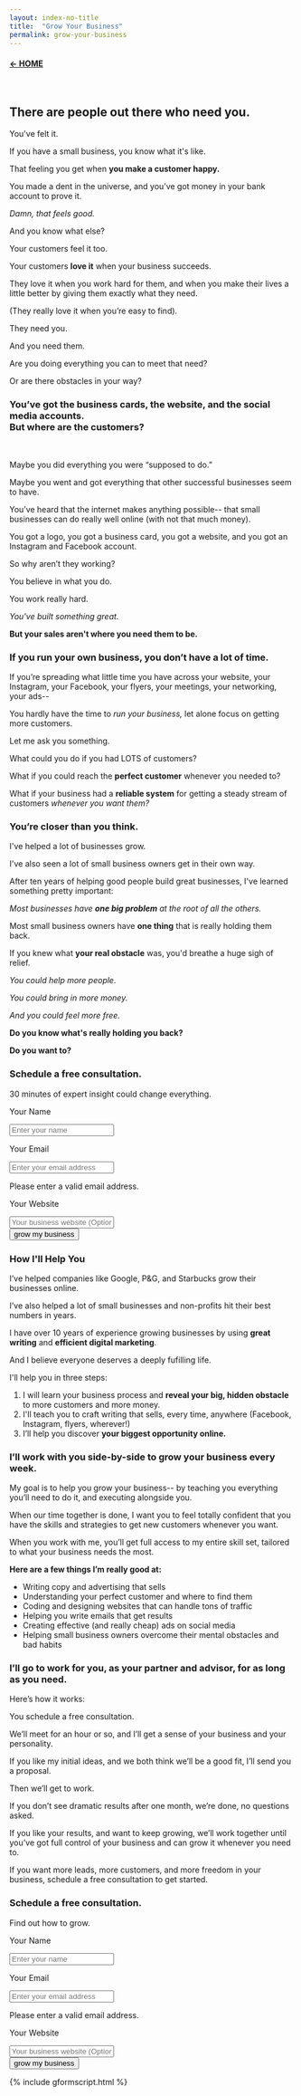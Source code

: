 ```yaml
---
layout: index-no-title
title:  "Grow Your Business"
permalink: grow-your-business
---
```

<div class='spacer'></div>
<div class='sales-page'>
  <div class="back-button">
    <a href="/"><h4 class="brand">← HOME</h4></a>
  </div><br>
  <h2>There are people out there who need you.</h2>
  <div class='spacer'></div>
  <p>You've felt it.</p>
  <p>If you have a small business, you know what it's like.</p>
  <p>That feeling you get when <strong>you make a customer happy.</strong></p>
  <p>You made a dent in the universe, and you’ve got money in your bank account to prove it.</p>
  <p><em>Damn, that feels good.</em></p>
  <p>And you know what else? </p>
  <p>Your customers feel it too.</p>
  <p>Your customers <strong>love it</strong> when your business succeeds.</p>
  <p>They love it when you work hard for them, and when you make their lives a little better by giving them exactly what they need.</p>
  <p>(They really love it when you’re easy to find).</p>
  <p>They need you.</p>
  <p>And you need them.</p>
  <p>Are you doing everything you can to meet that need?</p>
  <p>Or are there obstacles in your way?</p>
  <div class='spacer'></div>
  <div class='spacer'></div>
  <h3>
    You’ve got the business cards, the website, and the social media accounts.
    <br/>
    <div class='spacer'></div>
    But where are the customers?
  </h3><br/>
  <div class='spacer'></div>
  <p>Maybe you did everything you were “supposed to do.”</p>
  <p>Maybe you went and got everything that other successful businesses seem to have.</p>
  <p>You’ve heard that the internet makes anything possible-- that small businesses can do really well online (with not that much money).</p>
  <p>You got a logo, you got a business card, you got a website, and you got an Instagram and Facebook account.</p>
  <p>So why aren’t they working?</p>
  <p>You believe in what you do.</p>
  <p>You work really hard.</p>
  <p><em>You've built something great.</em></p>
  <p><strong>But your sales aren't where you need them to be.</strong></p>
  <div class='spacer'></div>
  <h3>If you run your own business, you don’t have a lot of time.</h3>
  <div class='spacer'></div>
  <p>If you’re spreading what little time you have across your website, your Instagram, your Facebook, your flyers, your meetings, your networking, your ads-- </p>
  <p>You hardly have the time to <em>run your business,</em> let alone focus on getting more customers.</p>
  <p>Let me ask you something.</p>
  <p>What could you do if you had LOTS of customers?</p>
  <p>What if you could reach the <strong>perfect customer</strong> whenever you needed to?</p>
  <p>What if your business had a <strong>reliable system</strong> for getting a steady stream of customers <em>whenever you want them?</em></p>
  <div class='spacer'></div>
  <h3>You’re closer than you think.</h3>
  <div class='spacer'></div>
  <p>I've helped a lot of businesses grow.</p>
  <p>I've also seen a lot of small business owners get in their own way.</p>
  <p>After ten years of helping good people build great businesses, I've learned something pretty important:</p>
  <p><em>Most businesses have <strong>one big problem</strong> at the root of all the others.</em></p>
  <p>Most small business owners have <strong>one thing</strong> that is really holding them back.</p>
  <p>If you knew what <strong>your real obstacle</strong> was, you'd breathe a huge sigh of relief.</p>
  <em>
    <p>You could help more people.</p>
    <p>You could bring in more money.</p>
    <p>And you could feel more free.</p>
  </em>
  <p>
    <strong>
      Do you know what's really holding you back?
    </strong>
  </p>
  <p>
    <strong>
      Do you want to?
    </strong>
  </p>
  <div class="call-to-action-wrapper">
    <form id="gform" class="cta-form" method="POST" action="https://script.google.com/macros/s/AKfycbxFAv2ubEuzryqoNMDBGB5f_IpTSg8iGYC5Pxq1aTdhIqrb4Xpt/exec">
    <h3>Schedule a free consultation.</h3>
    <p>30 minutes of expert insight could change everything.</p>
    <p class="label">Your Name</p>
    <input type="text" name="name" placeholder="Enter your name" required>
    <div class='spacer'></div>
    <p class="label">Your Email</p>
    <input type="email" name="email" placeholder="Enter your email address" required>
    <p class='error'>Please enter a valid email address.</p>
    <div class='spacer'></div>
    <p class="label">Your Website</p>
    <input type="text" name="website" placeholder="Your business website (Optional)">
    <div class='spacer'></div>
    <input class='submit-button' type="submit" value="grow my business">
    </form>
    <div id="thankyou_message" style="display:none;">
      <h3>Thank you. <br>I'll be in touch soon.</h3>
    </div>
  </div>
  <div class='spacer'></div>
  <div class='spacer'></div>
  <h3>How I'll Help You</h3>
  <div class='spacer'></div>
  <p>I’ve helped companies like Google, P&G, and Starbucks grow their businesses online.</p>
  <p>I’ve also helped a lot of small businesses and non-profits hit their best numbers in years.</p>
  <p>I have over 10 years of experience growing businesses by using <strong>great writing</strong> and <strong>efficient digital marketing</strong>.</p>
  <p>And I believe everyone deserves a deeply fufilling life.</p>
  <p>I'll help you in three steps:</p>
  <ol>
    <li>I will learn your business process and <strong>reveal your big, hidden obstacle</strong> to more customers and more money.</li>
    <li>I'll teach you to craft writing that sells, every time, anywhere (Facebook, Instagram, flyers, wherever!)</li>
    <li>I’ll help you discover <strong>your biggest opportunity online.</strong> </li>
  </ol>
  <div class='spacer'></div>
  <h3>I’ll work with you side-by-side to grow your business every week.</h3>
  <div class='spacer'></div>
  <p>My goal is to help you grow your business-- by teaching you everything you’ll need to do it, and executing alongside you.</p>
  <p>When our time together is done, I want you to feel totally confident that you have the skills and strategies to get new customers whenever you want.</p>
  <p>When you work with me, you’ll get full access to my entire skill set, tailored to what your business needs the most.</p>
  <p><strong>Here are a few things I’m really good at:</strong></p>
  <ul>
    <li>Writing copy and advertising that sells</li>
    <li>Understanding your perfect customer and where to find them</li>
    <li>Coding and designing websites that can handle tons of traffic</li>
    <li>Helping you write emails that get results</li>
    <li>Creating effective (and really cheap) ads on social media</li>
    <li>Helping small business owners overcome their mental obstacles and bad habits</li>
  </ul>
  <div class='spacer'></div>
  <h3>I’ll go to work for you, as your partner and advisor, for as long as you need.</h3>
  <div class='spacer'></div>
  <p>Here’s how it works:</p>
  <p>You schedule a free consultation.</p>
  <p>We’ll meet for an hour or so, and I’ll get a sense of your business and your personality.</p>
  <p>If you like my initial ideas, and we both think we’ll be a good fit, I’ll send you a proposal.</p>
  <p>Then we’ll get to work.</p>
  <p>If you don’t see dramatic results after one month, we’re done, no questions asked.</p>
  <p>If you like your results, and want to keep growing, we’ll work together until you’ve got full control of your business and can grow it whenever you need to.</p>
  <p>If you want more leads, more customers, and more freedom in your business, schedule a free consultation to get started.</p>
  <div class="call-to-action-wrapper">
    <form id="gform2" class="cta-form" method="POST" action="https://script.google.com/macros/s/AKfycbxFAv2ubEuzryqoNMDBGB5f_IpTSg8iGYC5Pxq1aTdhIqrb4Xpt/exec">
    <h3>Schedule a free consultation.</h3>
    <p>Find out how to grow.</p>
    <p class="label">Your Name</p>
    <input type="text" name="name" placeholder="Enter your name" required>
    <div class='spacer'></div>
    <p class="label">Your Email</p>
    <input type="email" name="email" placeholder="Enter your email address" required>
    <p class='error'>Please enter a valid email address.</p>
    <div class='spacer'></div>
    <p class="label">Your Website</p>
    <input type="text" name="website" placeholder="Your business website (Optional)">
    <div class='spacer'></div>
    <input class='submit-button' type="submit" value="grow my business">
    </form>
    <div id="thankyou_message2" style="display:none;">
      <h3>Thank you. <br>I'll be in touch soon.</h3>
    </div>
  </div>
</div>
{% include gformscript.html %}
